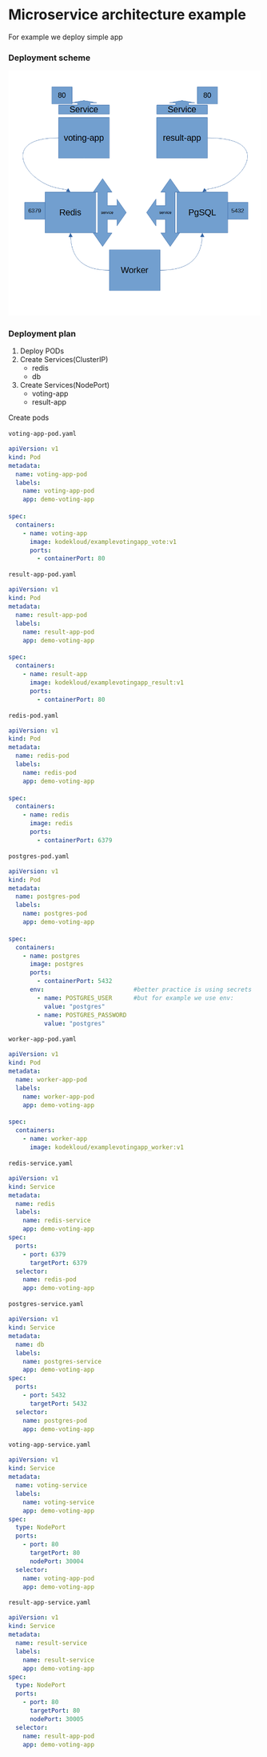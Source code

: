 # Microservice architecture example

For example we deploy simple app

### Deployment scheme

![image-20240228131857627](https://github.com/Mardukay/kubernetes-notes/blob/main/images/microservice-app)

### Deployment plan

1. Deploy PODs
2. Create Services(ClusterIP)
   - redis
   - db
3. Create Services(NodePort)
   - voting-app
   - result-app

Create pods

`voting-app-pod.yaml`

```yaml
apiVersion: v1
kind: Pod
metadata:
  name: voting-app-pod
  labels:
    name: voting-app-pod
    app: demo-voting-app
    
spec:
  containers:
    - name: voting-app
      image: kodekloud/examplevotingapp_vote:v1
      ports:
        - containerPort: 80
```

`result-app-pod.yaml`

```yaml
apiVersion: v1
kind: Pod
metadata:
  name: result-app-pod
  labels:
    name: result-app-pod
    app: demo-voting-app
    
spec:
  containers:
    - name: result-app
      image: kodekloud/examplevotingapp_result:v1
      ports:
        - containerPort: 80
```

`redis-pod.yaml`

```yaml
apiVersion: v1
kind: Pod
metadata:
  name: redis-pod
  labels:
    name: redis-pod
    app: demo-voting-app
    
spec:
  containers:
    - name: redis
      image: redis
      ports:
        - containerPort: 6379
```

`postgres-pod.yaml`

```yaml
apiVersion: v1
kind: Pod
metadata:
  name: postgres-pod
  labels:
    name: postgres-pod
    app: demo-voting-app
    
spec:
  containers:
    - name: postgres
      image: postgres
      ports:
        - containerPort: 5432
      env:                         #better practice is using secrets
        - name: POSTGRES_USER      #but for example we use env:
          value: "postgres"
        - name: POSTGRES_PASSWORD
          value: "postgres"
```

`worker-app-pod.yaml`

```yaml
apiVersion: v1
kind: Pod
metadata:
  name: worker-app-pod
  labels:
    name: worker-app-pod
    app: demo-voting-app
    
spec:
  containers:
    - name: worker-app
      image: kodekloud/examplevotingapp_worker:v1

```

`redis-service.yaml`

```yaml
apiVersion: v1
kind: Service
metadata:
  name: redis
  labels:
    name: redis-service
    app: demo-voting-app
spec:
  ports:
    - port: 6379
      targetPort: 6379
  selector:
    name: redis-pod
    app: demo-voting-app
```

`postgres-service.yaml`

```yaml
apiVersion: v1
kind: Service
metadata:
  name: db
  labels:
    name: postgres-service
    app: demo-voting-app
spec:
  ports:
    - port: 5432
      targetPort: 5432
  selector:
    name: postgres-pod
    app: demo-voting-app
```

`voting-app-service.yaml`

```yaml
apiVersion: v1
kind: Service
metadata:
  name: voting-service
  labels:
    name: voting-service
    app: demo-voting-app
spec:
  type: NodePort
  ports:
    - port: 80
      targetPort: 80
      nodePort: 30004
  selector:
    name: voting-app-pod
    app: demo-voting-app
```

`result-app-service.yaml`

```yaml
apiVersion: v1
kind: Service
metadata:
  name: result-service
  labels:
    name: result-service
    app: demo-voting-app
spec:
  type: NodePort
  ports:
    - port: 80
      targetPort: 80
      nodePort: 30005
  selector:
    name: result-app-pod
    app: demo-voting-app
```

